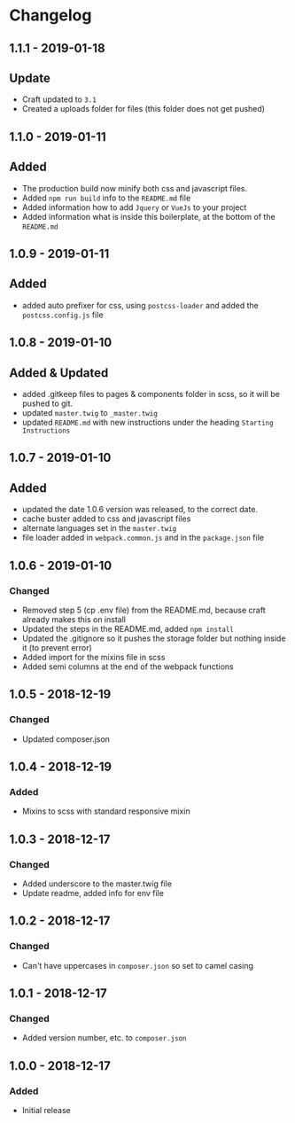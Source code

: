 # Changelog

## 1.1.1 - 2019-01-18
## Update
- Craft updated to `3.1`
- Created a uploads folder for files (this folder does not get pushed)

## 1.1.0 - 2019-01-11
## Added
- The production build now minify both css and javascript files.
- Added `npm run build` info to the `README.md` file
- Added information how to add `Jquery` or `VueJs` to your project
- Added information what is inside this boilerplate, at the bottom of the `README.md`

## 1.0.9 - 2019-01-11
## Added
- added auto prefixer for css, using `postcss-loader` and added the `postcss.config.js` file

## 1.0.8 - 2019-01-10
## Added & Updated
- added .gitkeep files to pages & components folder in scss, so it will be pushed to git.
- updated `master.twig` to `_master.twig`
- updated `README.md` with new instructions under the heading `Starting Instructions`

## 1.0.7 - 2019-01-10
## Added
- updated the date 1.0.6 version was released, to the correct date.
- cache buster added to css and javascript files
- alternate languages set in the `master.twig`
- file loader added in `webpack.common.js` and in the `package.json` file

## 1.0.6 - 2019-01-10
### Changed
- Removed step 5 (cp .env file) from the README.md, because craft already makes this on install
- Updated the steps in the README.md, added `npm install`
- Updated the .gitignore so it pushes the storage folder but nothing inside it (to prevent error)
- Added import for the mixins file in scss
- Added semi columns at the end of the webpack functions

## 1.0.5 - 2018-12-19
### Changed
- Updated composer.json

## 1.0.4 - 2018-12-19
### Added
- Mixins to scss with standard responsive mixin

## 1.0.3 - 2018-12-17
### Changed
- Added underscore to the master.twig file
- Update readme, added info for env file

## 1.0.2 - 2018-12-17
### Changed
- Can't have uppercases in `composer.json` so set to camel casing

## 1.0.1 - 2018-12-17
### Changed
- Added version number, etc. to `composer.json`

## 1.0.0 - 2018-12-17
### Added
- Initial release